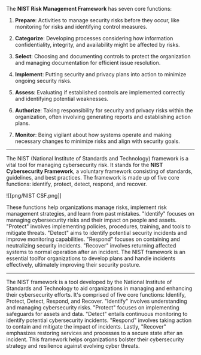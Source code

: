 The **NIST Risk Management Framework** has seven core functions:

1. **Prepare**: Activities to manage security risks before they occur, like monitoring for risks and identifying control measures.

2. **Categorize**: Developing processes considering how information confidentiality, integrity, and availability might be affected by risks.

3. **Select**: Choosing and documenting controls to protect the organization and managing documentation for efficient issue resolution.

4. **Implement**: Putting security and privacy plans into action to minimize ongoing security risks.

5. **Assess**: Evaluating if established controls are implemented correctly and identifying potential weaknesses.

6. **Authorize**: Taking responsibility for security and privacy risks within the organization, often involving generating reports and establishing action plans.

7. **Monitor**: Being vigilant about how systems operate and making necessary changes to minimize risks and align with security goals.


----
The NIST (National Institute of Standards and Technology) framework is a vital tool for managing cybersecurity risk. 
It stands for the **NIST Cybersecurity Framework**, a voluntary framework consisting of standards, guidelines, and best practices. 
The framework is made up of five core functions: identify, protect, detect, respond, and recover. 

![[png/NIST CSF.png]]

These functions help organizations manage risks, implement risk management strategies, and learn from past mistakes. "Identify" focuses on managing cybersecurity risks and their impact on people and assets. "Protect" involves implementing policies, procedures, training, and tools to mitigate threats. "Detect" aims to identify potential security incidents and improve monitoring capabilities. "Respond" focuses on containing and neutralizing security incidents. "Recover" involves returning affected systems to normal operation after an incident. The NIST framework is an essential toolfor organizations to develop plans and handle incidents effectively, ultimately improving their security posture.

-----

The NIST framework is a tool developed by the National Institute of Standards and Technology to aid organizations in managing and enhancing their cybersecurity efforts. It's comprised of five core functions: Identify, Protect, Detect, Respond, and Recover. "Identify" involves understanding and managing cybersecurity risks. "Protect" focuses on implementing safeguards for assets and data. "Detect" entails continuous monitoring to identify potential cybersecurity incidents. "Respond" involves taking action to contain and mitigate the impact of incidents. Lastly, "Recover" emphasizes restoring services and processes to a secure state after an incident. This framework helps organizations bolster their cybersecurity strategy and resilience against evolving cyber threats.